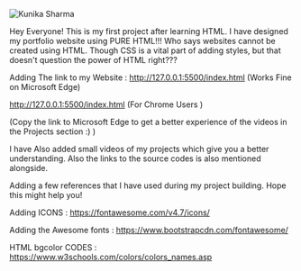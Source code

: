 ![Kunika Sharma](https://user-images.githubusercontent.com/63060253/126067171-24c8c32d-c9f6-4ad5-bf80-59296a7b7694.gif)


Hey Everyone! This is my first project after learning HTML.
I have designed my portfolio website using PURE HTML!!!
Who says websites cannot be created using HTML. Though CSS is a vital part of adding styles, but that doesn't question the power of HTML right???

Adding The link to my Website :  http://127.0.0.1:5500/index.html (Works Fine on Microsoft Edge)
                                
   http://127.0.0.1:5500/index.html (For Chrome Users )
   
   (Copy the link to Microsoft Edge to get a better experience of the videos in the Projects section :) )
                                 
I have Also added small videos of my projects which give you a better understanding. Also the links to the source codes is also mentioned alongside.                                 


Adding a few references that I have used during my project building.
Hope this might help you!

Adding ICONS : https://fontawesome.com/v4.7/icons/

Adding the Awesome fonts : https://www.bootstrapcdn.com/fontawesome/

HTML bgcolor CODES : https://www.w3schools.com/colors/colors_names.asp

